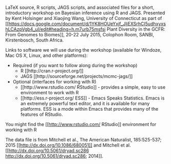 LaTeX source, R scripts, JAGS scripts, and associated files for a
short, introductory workshop on Bayesian inference using R and
JAGS. Presented by Kent Holsinger and Xiaojing Wang, University of
Connecticut as part of
[[https://docs.google.com/document/d/1YK8HOUeYxjf_JljEXSrhCI5udhxyxshLCAzpVgb4_uI/edit#heading=h.m7urb75msfsi
Plant Diversity in the GCFR: From Genomes to Biomes]], 20-22 July 2015,
Colophon Room, SANBI, Kirstenbosch, South Africa.

Links to software we will use during the workshop (available for
Windoze, Mac OS X, Linux, and other platforms):

<ul>
<li>Required (if you want to follow along during the workshop)
<ul>
<li> R [[http://cran.r-project.org/]]</li>
<li> JAGS [[http://sourceforge.net/projects/mcmc-jags/]]</li>
</ul>
</li>
<li>Optional (interfaces for working with R)
<ul>
<li>[[http://www.rstudio.com/ RStudio]] - provides a simple, easy to use environment to work with R</li>
<li>[[http://ess.r-project.org/ ESS]] - Emacs Speaks Statistics. Emacs is an extremely powerful text editor, and it is available for many platforms. ESS is a mode within Emacs that provides many of the features of RStudio.
</ul>
</li>
</ul>

You might find the [[http://www.rstudio.com/ RStudio]] environment for working with R 

The data file is from Mitchell et al., The American Naturalist,
185:525-537; 2015 [[http://dx.doi.org/10.1086/680051]] and Mitchell et al. [[http://dx.doi.org/10.5061/dryad.sc286 http://dx.doi.org/10.5061/dryad.sc286; 2014]].